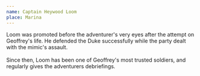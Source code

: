 ```yaml
---
name: Captain Heywood Loom
place: Marina
---
```

Loom was promoted before the adventurer's very eyes after the attempt on Geoffrey's life. He defended the Duke successfully while the party dealt with the mimic's assault. 
<br><br>
Since then, Loom has been one of Geoffrey's most trusted soldiers, and regularly gives the adventurers debriefings.